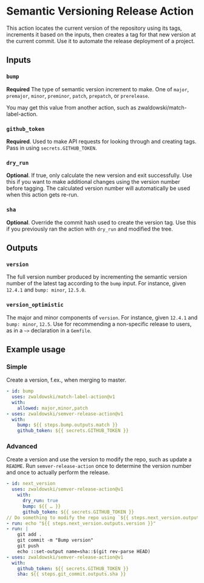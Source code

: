 # Semantic Versioning Release Action

This action locates the current version of the repository using its tags, increments it based on the inputs, then creates a tag for that new version at the current commit. Use it to automate the release deployment of a project.

## Inputs

### `bump`

**Required** The type of semantic version increment to make. One of `major`, `premajor`, `minor`, `preminor`, `patch`, `prepatch`, or `prerelease`.

You may get this value from another action, such as zwaldowski/match-label-action.

### `github_token`

**Required**. Used to make API requests for looking through and creating tags. Pass in using `secrets.GITHUB_TOKEN`.

### `dry_run`

**Optional**. If true, only calculate the new version and exit successfully. Use this if you want to make additional changes using the version number before tagging. The calculated version number will automatically be used when this action gets re-run.

### `sha`

**Optional**. Override the commit hash used to create the version tag. Use this if you previously ran the action with `dry_run` and modified the tree.

## Outputs

### `version`

The full version number produced by incrementing the semantic version number of the latest tag according to the `bump` input. For instance, given `12.4.1` and `bump: minor`, `12.5.0`.

### `version_optimistic`

The major and minor components of `version`. For instance, given `12.4.1` and `bump: minor`, `12.5`. Use for recommending a non-specific release to users, as in a `~>` declaration in a `Gemfile`.

## Example usage

### Simple

Create a version, f.ex., when merging to master.

```yaml
- id: bump
  uses: zwaldowski/match-label-action@v1
  with:
    allowed: major,minor,patch
- uses: zwaldowski/semver-release-action@v1
  with:
    bump: ${{ steps.bump.outputs.match }}
    github_token: ${{ secrets.GITHUB_TOKEN }}
```

### Advanced

Create a version and use the version to modify the repo, such as update a `README`. Run `semver-release-action` once to determine the version number and once to actually perform the release.

```yaml
- id: next_version
  uses: zwaldowski/semver-release-action@v1
    with:
      dry_run: true
      bump: ${{ … }}
      github_token: ${{ secrets.GITHUB_TOKEN }}
// Do something to modify the repo using `${{ steps.next_version.outputs.version }}`.
- run: echo "${{ steps.next_version.outputs.version }}"
- run: |
    git add .
    git commit -m "Bump version"
    git push
    echo ::set-output name=sha::$(git rev-parse HEAD)
- uses: zwaldowski/semver-release-action@v1
  with:
    github_token: ${{ secrets.GITHUB_TOKEN }}
    sha: ${{ steps.git_commit.outputs.sha }}
```
